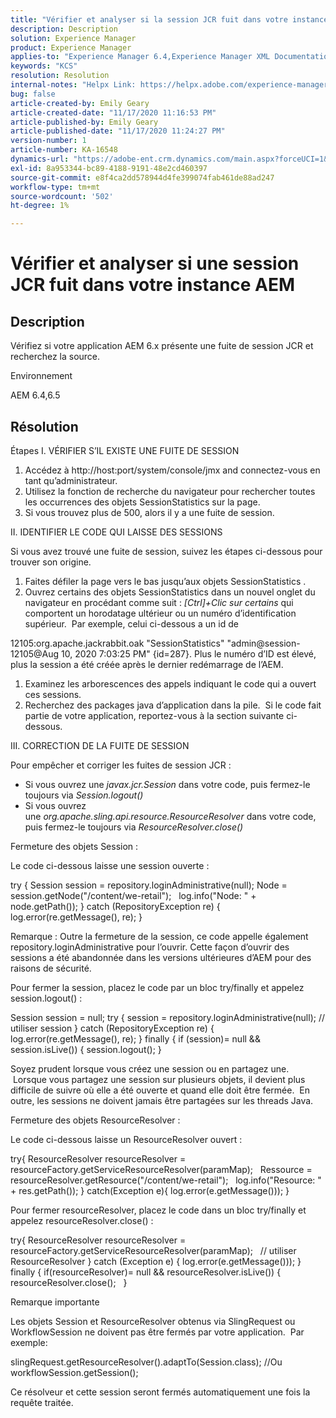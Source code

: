 ```yaml
---
title: "Vérifier et analyser si la session JCR fuit dans votre instance AEM"
description: Description
solution: Experience Manager
product: Experience Manager
applies-to: "Experience Manager 6.4,Experience Manager XML Documentation for Adobe Experience Manager,Experience Manager XML Documentation Add-on for Adobe Experience Manager,Experience Manager 6.5,Experience Manager"
keywords: "KCS"
resolution: Resolution
internal-notes: "Helpx Link: https://helpx.adobe.com/experience-manager/kb/check-and-analyze-if-JCR-session-leaks-in-your-AEM-instance.html"
bug: false
article-created-by: Emily Geary
article-created-date: "11/17/2020 11:16:53 PM"
article-published-by: Emily Geary
article-published-date: "11/17/2020 11:24:27 PM"
version-number: 1
article-number: KA-16548
dynamics-url: "https://adobe-ent.crm.dynamics.com/main.aspx?forceUCI=1&pagetype=entityrecord&etn=knowledgearticle&id=6c27d5f9-2a29-eb11-a813-000d3a303484"
exl-id: 8a953344-bc89-4188-9191-48e2cd460397
source-git-commit: e8f4ca2dd578944d4fe399074fab461de88ad247
workflow-type: tm+mt
source-wordcount: '502'
ht-degree: 1%

---
```


# Vérifier et analyser si une session JCR fuit dans votre instance AEM

## Description

Vérifiez si votre application AEM 6.x présente une fuite de session JCR et recherchez la source.


Environnement


AEM 6.4,6.5

## Résolution

Étapes
I. VÉRIFIER S’IL EXISTE UNE FUITE DE SESSION


1. Accédez à http://host:port/system/console/jmx and connectez-vous en tant qu’administrateur.
2. Utilisez la fonction de recherche du navigateur pour rechercher toutes les occurrences des objets SessionStatistics sur la page.
3. Si vous trouvez plus de 500, alors il y a une fuite de session.



II. IDENTIFIER LE CODE QUI LAISSE DES SESSIONS

Si vous avez trouvé une fuite de session, suivez les étapes ci-dessous pour trouver son origine.

1. Faites défiler la page vers le bas jusqu’aux objets SessionStatistics .
2. Ouvrez certains des objets SessionStatistics dans un nouvel onglet du navigateur en procédant comme suit : *[Ctrl]+Clic sur certains* qui comportent un horodatage ultérieur ou un numéro d’identification supérieur.  Par exemple, celui ci-dessous a un id de



12105:org.apache.jackrabbit.oak &quot;SessionStatistics&quot; &quot;admin@session-12105@Aug 10, 2020 7:03:25 PM&quot; {id=287}. Plus le numéro d’ID est élevé, plus la session a été créée après le dernier redémarrage de l’AEM.

1. Examinez les arborescences des appels indiquant le code qui a ouvert ces sessions.
2. Recherchez des packages java d’application dans la pile.  Si le code fait partie de votre application, reportez-vous à la section suivante ci-dessous.



III. CORRECTION DE LA FUITE DE SESSION

Pour empêcher et corriger les fuites de session JCR :

* Si vous ouvrez une *javax.jcr.Session* dans votre code, puis fermez-le toujours via *Session.logout()*
* Si vous ouvrez une *org.apache.sling.api.resource.ResourceResolver* dans votre code, puis fermez-le toujours via *ResourceResolver.close()*



Fermeture des objets Session :

Le code ci-dessous laisse une session ouverte :

try { Session session = repository.loginAdministrative(null); Node = session.getNode(&quot;/content/we-retail&quot;);   log.info(&quot;Node: &quot; + node.getPath()); } catch (RepositoryException re) { log.error(re.getMessage(), re); }


Remarque : Outre la fermeture de la session, ce code appelle également repository.loginAdministrative pour l’ouvrir. Cette façon d’ouvrir des sessions a été abandonnée dans les versions ultérieures d’AEM pour des raisons de sécurité.


Pour fermer la session, placez le code par un bloc try/finally et appelez session.logout() :

Session session = null; try { session = repository.loginAdministrative(null); // utiliser session } catch (RepositoryException re) { log.error(re.getMessage(), re); } finally { if (session)= null &amp;&amp; session.isLive()) { session.logout(); }

Soyez prudent lorsque vous créez une session ou en partagez une.  Lorsque vous partagez une session sur plusieurs objets, il devient plus difficile de suivre où elle a été ouverte et quand elle doit être fermée.  En outre, les sessions ne doivent jamais être partagées sur les threads Java.

Fermeture des objets ResourceResolver :

Le code ci-dessous laisse un ResourceResolver ouvert :

try{ ResourceResolver resourceResolver = resourceFactory.getServiceResourceResolver(paramMap);   Ressource = resourceResolver.getResource(&quot;/content/we-retail&quot;);   log.info(&quot;Resource: &quot; + res.getPath()); } catch(Exception e){ log.error(e.getMessage())); }

Pour fermer resourceResolver, placez le code dans un bloc try/finally et appelez resourceResolver.close() :

try{ ResourceResolver resourceResolver = resourceFactory.getServiceResourceResolver(paramMap);   // utiliser ResourceResolver } catch (Exception e) { log.error(e.getMessage())); } finally { if(resourceResolver)= null &amp;&amp; resourceResolver.isLive()) { resourceResolver.close();   }


Remarque importante


Les objets Session et ResourceResolver obtenus via SlingRequest ou WorkflowSession ne doivent pas être fermés par votre application.  Par exemple:

slingRequest.getResourceResolver().adaptTo(Session.class); //Ou workflowSession.getSession();

Ce résolveur et cette session seront fermés automatiquement une fois la requête traitée.
